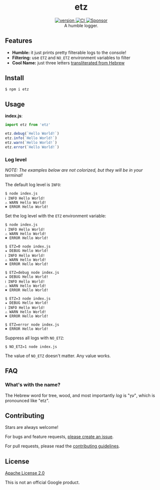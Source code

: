 <h1 align="center">
  etz
</h1>

<div align="center">
  <a href="https://npmjs.org/package/etz">
    <img src="https://badgen.net/npm/v/etz" alt="version" />
  </a>
  <a href="https://github.com/TomerAberbach/etz/actions">
    <img src="https://github.com/TomerAberbach/etz/workflows/CI/badge.svg" alt="CI" />
  </a>
  <a href="https://github.com/sponsors/TomerAberbach">
    <img src="https://img.shields.io/static/v1?label=Sponsor&message=%E2%9D%A4&logo=GitHub&color=%23fe8e86" alt="Sponsor">
  </a>
</div>

<div align="center">
  A humble logger.
</div>

## Features

- **Humble:** it just prints pretty filterable logs to the console!
- **Filtering:** use `ETZ` and `NO_ETZ` environment variables to filter
- **Cool Name:** just three letters [transliterated from Hebrew](#faq)

## Install

```sh
$ npm i etz
```

## Usage

**index.js**:

```js
import etz from 'etz'

etz.debug(`Hello World!`)
etz.info(`Hello World!`)
etz.warn(`Hello World!`)
etz.error(`Hello World!`)
```

### Log level

_NOTE: The examples below are not colorized, but they will be in your terminal!_

The default log level is `INFO`:

```shell
$ node index.js
ℹ INFO Hello World!
⚠ WARN Hello World!
✖ ERROR Hello World!
```

Set the log level with the `ETZ` environment variable:

```shell
$ node index.js
ℹ INFO Hello World!
⚠ WARN Hello World!
✖ ERROR Hello World!

$ ETZ=0 node index.js
★ DEBUG Hello World!
ℹ INFO Hello World!
⚠ WARN Hello World!
✖ ERROR Hello World!

$ ETZ=debug node index.js
★ DEBUG Hello World!
ℹ INFO Hello World!
⚠ WARN Hello World!
✖ ERROR Hello World!

$ ETZ=3 node index.js
★ DEBUG Hello World!
ℹ INFO Hello World!
⚠ WARN Hello World!
✖ ERROR Hello World!

$ ETZ=error node index.js
✖ ERROR Hello World!
```

Suppress all logs with `NO_ETZ`:

```shell
$ NO_ETZ=1 node index.js
```

The value of `NO_ETZ` doesn't matter. Any value works.

## FAQ

### What's with the name?

The Hebrew word for tree, wood, and most importantly _log_ is "עץ", which is
pronounced like "etz".

## Contributing

Stars are always welcome!

For bugs and feature requests,
[please create an issue](https://github.com/TomerAberbach/etz/issues/new).

For pull requests, please read the
[contributing guidelines](https://github.com/TomerAberbach/etz/blob/main/contributing.md).

## License

[Apache License 2.0](https://github.com/TomerAberbach/etz/blob/main/license)

This is not an official Google product.
